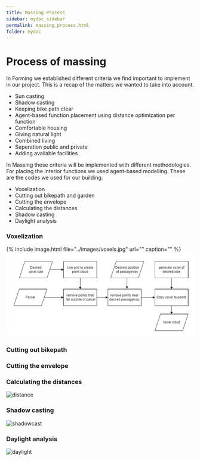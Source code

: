```yaml
---
title: Massing Process
sidebar: mydoc_sidebar
permalink: massing_process.html
folder: mydoc
---
```


# Process of massing
In Forming we established different criteria we find important to implement in our project. This is a recap of the matters we wanted to take into account. 

- Sun casting
- Shadow casting
- Keeping bike path clear
- Agent-based function placement using distance optimization per function
- Comfortable housing
- Giving natural light 
- Combined living
- Seperation public and private
- Adding available facilities 

In Massing these criteria will be implemented with different methodologies. For placing the interior functions we used agent-based modelling. These are the codes we used for our building:
- Voxelization
- Cutting out bikepath and garden
- Cutting the envelope
- Calculating the distances
- Shadow casting
- Daylight analysis

### Voxelization
{% include image.html file="../images/voxels.jpg" url="" caption="" %}
![voxels](../images/voxels.jpg) 

### Cutting out bikepath
### Cutting the envelope
### Calculating the distances
![distance](/images/distance.jpg)
### Shadow casting
![shadowcast](/images/shadowcast.jpg)
### Daylight analysis
![daylight](/images/daylight.jpg)


